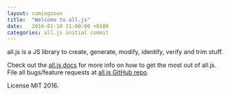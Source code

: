 ```yaml
---
layout: comingsoon
title:  "Welcome to all.js"
date:   2016-01-10 21:00:00 +0100
categories: all.js initial commit
---
```

all.js is a JS library to create, generate, modify, identify, verify and trim stuff.

Check out the [all.js docs][all.js-docs] for more info on how to get the most out of all.js. File all bugs/feature requests at [all.js GitHub repo][all.js-gh].

License MIT 2016.

[all.js-docs]: https://github.com/learnsomuch/all.js/blob/master/README.md
[all.js-gh]:   https://github.com/learnsomuch/all.js
